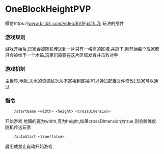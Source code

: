 # OneBlockHeightPVP
模仿https://www.bilibili.com/video/BV1Fg411L7ji 玩法的插件
### 游戏规则
游戏开始后,玩家会被随机传送到一片只有一格高的区域,并趴下,刚开始每个玩家都只会被给予一个木镐,玩家们需要在这片区域发育并击败对手

### 游戏机制
主世界,地狱,末地的资源依次从不富裕到富裕(可以通过配置文件修改),玩家可以通过

### 指令
```
    /startGame <width> <height> <crossDimension>
```
开始游戏 地图的宽为width,高为height,如果crossDimension为true,则会跨维度随机传送玩家  
``` 
    /autoStart <true/false>
```
启用或禁止自动开始游戏  




